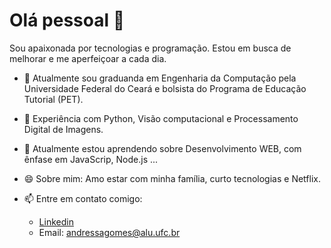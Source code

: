 # Olá pessoal 👋

Sou apaixonada por tecnologias e programação. Estou em busca de melhorar e me aperfeiçoar a cada dia.

 - 🔭 Atualmente sou graduanda em Engenharia da Computação pela Universidade Federal do Ceará e bolsista do Programa de Educação Tutorial (PET).
 - 👯 Experiência com Python, Visão computacional e Processamento Digital de Imagens.
 - 🌱 Atualmente estou aprendendo sobre Desenvolvimento WEB, com ênfase em JavaScrip, Node.js ...
 - 😄 Sobre mim: Amo estar com  minha família, curto tecnologias e Netflix.
 - 📫 Entre em contato comigo: 
 
     - [Linkedin](https://www.linkedin.com/in/andressa-gomes-moreira-a33939149/)
     - Email: andressagomes@alu.ufc.br



